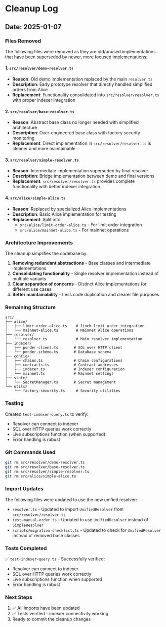 # Cleanup Log

## Date: 2025-01-07

### Files Removed

The following files were removed as they are old/unused implementations that
have been superseded by newer, more focused implementations:

#### 1. `src/resolver/demo-resolver.ts`

- **Reason**: Old demo implementation replaced by the main `resolver.ts`
- **Description**: Early prototype resolver that directly handled simplified
  orders from Alice
- **Replacement**: Functionality consolidated into `src/resolver/resolver.ts`
  with proper indexer integration

#### 2. `src/resolver/base-resolver.ts`

- **Reason**: Abstract base class no longer needed with simplified architecture
- **Description**: Over-engineered base class with factory security monitoring
- **Replacement**: Direct implementation in `src/resolver/resolver.ts` is
  cleaner and more maintainable

#### 3. `src/resolver/simple-resolver.ts`

- **Reason**: Intermediate implementation superseded by final resolver
- **Description**: Bridge implementation between demo and final versions
- **Replacement**: `src/resolver/resolver.ts` provides complete functionality
  with better indexer integration

#### 4. `src/alice/simple-alice.ts`

- **Reason**: Replaced by specialized Alice implementations
- **Description**: Basic Alice implementation for testing
- **Replacement**: Split into:
  - `src/alice/limit-order-alice.ts` - For limit order integration
  - `src/alice/mainnet-alice.ts` - For mainnet operations

### Architecture Improvements

The cleanup simplifies the codebase by:

1. **Removing redundant abstractions** - Base classes and intermediate
   implementations
2. **Consolidating functionality** - Single resolver implementation instead of
   multiple variants
3. **Clear separation of concerns** - Distinct Alice implementations for
   different use cases
4. **Better maintainability** - Less code duplication and clearer file purposes

### Remaining Structure

```
src/
├── alice/
│   ├── limit-order-alice.ts    # 1inch limit order integration
│   └── mainnet-alice.ts        # Mainnet Alice operations
├── resolver/
│   └── resolver.ts             # Main resolver implementation
├── indexer/
│   ├── ponder-client.ts       # SQL over HTTP client
│   └── ponder.schema.ts       # Database schema
├── config/
│   ├── chains.ts              # Chain configurations
│   ├── contracts.ts           # Contract addresses
│   ├── indexer.ts             # Indexer configuration
│   └── mainnet.ts             # Mainnet settings
├── state/
│   └── SecretManager.ts       # Secret management
└── utils/
    └── factory-security.ts     # Security utilities
```

### Testing

Created `test-indexer-query.ts` to verify:

- Resolver can connect to indexer
- SQL over HTTP queries work correctly
- Live subscriptions function (when supported)
- Error handling is robust

### Git Commands Used

```bash
git rm src/resolver/demo-resolver.ts
git rm src/resolver/base-resolver.ts
git rm src/resolver/simple-resolver.ts
git rm src/alice/simple-alice.ts
```

### Import Updates

The following files were updated to use the new unified resolver:

- `resolver.ts` - Updated to import `UnifiedResolver` from
  `src/resolver/resolver.ts`
- `test-manual-order.ts` - Updated to use `UnifiedResolver` instead of
  `SimpleResolver`
- `scripts/migration-checklist.ts` - Updated to check for `UnifiedResolver`
  instead of removed base classes

### Tests Completed

✅ `test-indexer-query.ts` - Successfully verified:

- Resolver can connect to indexer
- SQL over HTTP queries work correctly
- Live subscriptions function when supported
- Error handling is robust

### Next Steps

1. ✅ All imports have been updated
2. ✅ Tests verified - indexer connectivity working
3. Ready to commit the cleanup changes
